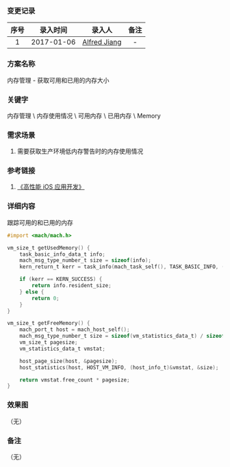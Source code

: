 ### 变更记录

| 序号 | 录入时间 | 录入人 | 备注 |
|:--------:|:--------:|:--------:|:--------:|
| 1 | 2017-01-06 | [Alfred Jiang](https://github.com/viktyz) | - |

### 方案名称

内存管理 - 获取可用和已用的内存大小

### 关键字

内存管理 \ 内存使用情况 \ 可用内存 \ 已用内存 \ Memory

### 需求场景

1. 需要获取生产环境低内存警告时的内存使用情况

### 参考链接

1. [《高性能 iOS 应用开发》](https://book.douban.com/subject/27013752/)

### 详细内容

跟踪可用的和已用的内存

```objectivec
#import <mach/mach.h>

vm_size_t getUsedMemory() {
    task_basic_info_data_t info;
    mach_msg_type_number_t size = sizeof(info);
    kern_return_t kerr = task_info(mach_task_self(), TASK_BASIC_INFO, (task_info_t)&info, &size);

    if (kerr == KERN_SUCCESS) {
        return info.resident_size;
    } else {
        return 0;
    }
}

vm_size_t getFreeMemory() {
    mach_port_t host = mach_host_self();
    mach_msg_type_number_t size = sizeof(vm_statistics_data_t) / sizeof(integer_t);
    vm_size_t pagesize;
    vm_statistics_data_t vmstat;

    host_page_size(host, &pagesize);
    host_statistics(host, HOST_VM_INFO, (host_info_t)&vmstat, &size);

    return vmstat.free_count * pagesize;
}
```

### 效果图
（无）

### 备注
（无）